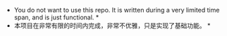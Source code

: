 * You do not want to use this repo. It is written during a very limited time span, and is just functional. *
* 本项目在非常有限的时间内完成，非常不优雅，只是实现了基础功能。 *
